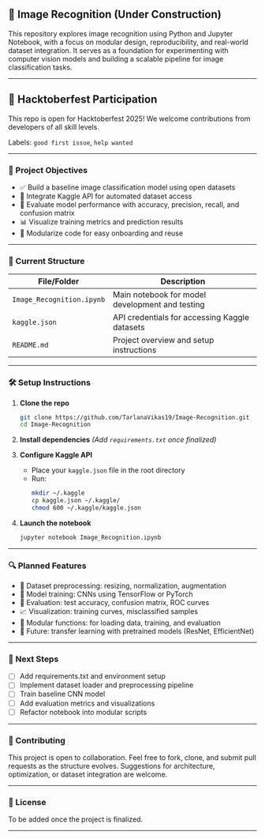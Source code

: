 ## 🧠 Image Recognition (Under Construction)

This repository explores image recognition using Python and Jupyter Notebook, with a focus on modular design, reproducibility, and real-world dataset integration. It serves as a foundation for experimenting with computer vision models and building a scalable pipeline for image classification tasks.

---

## 🎉 Hacktoberfest Participation

This repo is open for Hacktoberfest 2025! We welcome contributions from developers of all skill levels. 

Labels: `good first issue`, `help wanted`


---

### 🚀 Project Objectives
- ✅ Build a baseline image classification model using open datasets
- 🔄 Integrate Kaggle API for automated dataset access
- 🧪 Evaluate model performance with accuracy, precision, recall, and confusion matrix
- 📊 Visualize training metrics and prediction results
- 🧱 Modularize code for easy onboarding and reuse

---

### 📁 Current Structure

| File/Folder              | Description |
|--------------------------|-------------|
| `Image_Recognition.ipynb` | Main notebook for model development and testing |
| `kaggle.json`            | API credentials for accessing Kaggle datasets |
| `README.md`              | Project overview and setup instructions |

---

### 🛠️ Setup Instructions

1. **Clone the repo**
   ```bash
   git clone https://github.com/TarlanaVikas19/Image-Recognition.git
   cd Image-Recognition
   ```

2. **Install dependencies**
   *(Add `requirements.txt` once finalized)*

3. **Configure Kaggle API**
   - Place your `kaggle.json` file in the root directory
   - Run:
     ```bash
     mkdir ~/.kaggle
     cp kaggle.json ~/.kaggle/
     chmod 600 ~/.kaggle/kaggle.json
     ```

4. **Launch the notebook**
   ```bash
   jupyter notebook Image_Recognition.ipynb
   ```

---

### 🔍 Planned Features
- 📂 Dataset preprocessing: resizing, normalization, augmentation
- 🧠 Model training: CNNs using TensorFlow or PyTorch
- 🧪 Evaluation: test accuracy, confusion matrix, ROC curves
- 📈 Visualization: training curves, misclassified samples
- 🧩 Modular functions: for loading data, training, and evaluation
- 🧠 Future: transfer learning with pretrained models (ResNet, EfficientNet)

---

### 📌 Next Steps
- [ ] Add requirements.txt and environment setup
- [ ] Implement dataset loader and preprocessing pipeline
- [ ] Train baseline CNN model
- [ ] Add evaluation metrics and visualizations
- [ ] Refactor notebook into modular scripts

---

### 🤝 Contributing
This project is open to collaboration. Feel free to fork, clone, and submit pull requests as the structure evolves. Suggestions for architecture, optimization, or dataset integration are welcome.

---

### 📜 License
To be added once the project is finalized.

---
